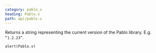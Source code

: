 ```yaml
---
category: pablo_v
heading: Pablo.v
path: api/pablo.v
---
```


Returns a string representing the current version of the Pablo library. E.g. `“1.2.23”`.

    alert(Pablo.v)
